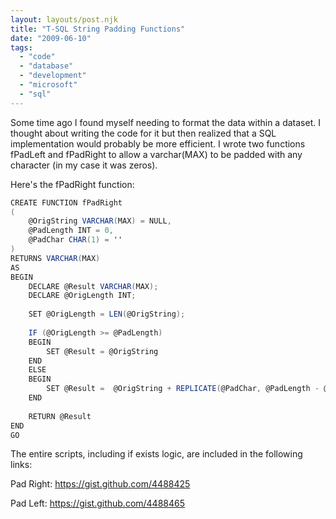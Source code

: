 ```yaml
---
layout: layouts/post.njk
title: "T-SQL String Padding Functions"
date: "2009-06-10"
tags: 
  - "code"
  - "database"
  - "development"
  - "microsoft"
  - "sql"
---
```


Some time ago I found myself needing to format the data within a dataset. I thought about writing the code for it but then realized that a SQL implementation would probably be more efficient. I wrote two functions fPadLeft and fPadRight to allow a varchar(MAX) to be padded with any character (in my case it was zeros).

Here's the fPadRight function:

``` csharp
CREATE FUNCTION fPadRight 
(
    @OrigString VARCHAR(MAX) = NULL,
    @PadLength INT = 0,
    @PadChar CHAR(1) = ''
)
RETURNS VARCHAR(MAX)
AS
BEGIN
    DECLARE @Result VARCHAR(MAX); 
    DECLARE @OrigLength INT;
 
    SET @OrigLength = LEN(@OrigString);
     
    IF (@OrigLength >= @PadLength)
    BEGIN
        SET @Result = @OrigString
    END
    ELSE
    BEGIN
        SET @Result =  @OrigString + REPLICATE(@PadChar, @PadLength - @OrigLength);
    END
 
    RETURN @Result
END
GO
```

The entire scripts, including if exists logic, are included in the following links:

Pad Right: https://gist.github.com/4488425

Pad Left: https://gist.github.com/4488465
